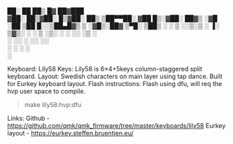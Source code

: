 
██░ ██ ██▒ █▓ ██▓███  
▓██░ ██▒▓██░ █▒▓██░ ██▒
▒██▀▀██░ ▓██ █▒░▓██░ ██▓▒
░▓█ ░██ ▒██ █░░▒██▄█▓▒ ▒
░▓█▒░██▓ ▒▀█░ ▒██▒ ░ ░
▒ ░░▒░▒ ░ ▐░ ▒▓▒░ ░ ░
▒ ░▒░ ░ ░ ░░ ░▒ ░  
 ░ ░░ ░ ░░ ░░  
 ░ ░ ░ ░  
 ░

Keyboard: Lily58
Keys: Lily58 is 6×4+5keys column-staggered split keyboard.
Layout: Swedish characters on main layer using tap dance. Built for Eurkey keyboard layout.
Flash instructions: Flash using dfu, will req the hvp user space to compile.

> make lily58:hvp:dfu    

Links:
Github - https://github.com/qmk/qmk_firmware/tree/master/keyboards/lily58
Eurkey layout - https://eurkey.steffen.bruentjen.eu/
